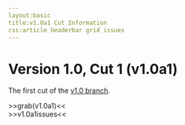 ```yaml
---
layout:basic
title:v1.0a1 Cut Information
css:article headerbar grid issues
---
```


<div id="content">
<div class="fixed-width" markdown="1">

Version 1.0, Cut 1 (v1.0a1)
===========================

The first cut of the [v1.0 branch](/roadmap/v1.0).

<div>
>>grab(v1.0a1)<<
</div>

<div>
>>v1.0a1issues<<
</div>

</div> <!-- .fixed-width -->
</div> <!-- #content -->
